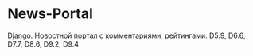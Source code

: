 # News-Portal

Django. Новостной портал с комментариями, рейтингами.
D5.9, D6.6, D7.7, D8.6, D9.2, D9.4

